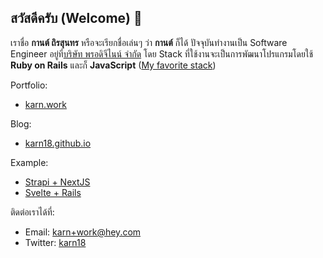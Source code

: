 ## สวัสดีครับ (Welcome) 👋

<!--
**karn18/karn18** is a ✨ _special_ ✨ repository because its `README.md` (this file) appears on your GitHub profile.
-->

เราชื่อ **กานต์ ถิรสุนทร** หรือจะเรียกชื่อเล่นๆ ว่า **กานต์** ก็ได้ ปัจจุบันทำงานเป็น Software Engineer อยู่ที่[บริษัท พรอดิจีไนน์ จำกัด](https://prodigy9.co/) 
โดย Stack ที่ใช้งานจะเป็นการพัฒนาโปรแกรมโดยใช้ **Ruby on Rails** และก็ **JavaScript** ([My favorite stack](https://karn18.github.io/dev/2020/07/09/my-favorite-stack.html))

Portfolio:
- [karn.work](https:https://karn.work)

Blog:
- [karn18.github.io](https://karn18.github.io)

Example:
- [Strapi + NextJS](https://staging.karn.work)
- [Svelte + Rails](https://svelte.karn.work)

ติดต่อเราได้ที่:
- Email: karn+work@hey.com
- Twitter: [karn18](https://twitter.com/karn18)
